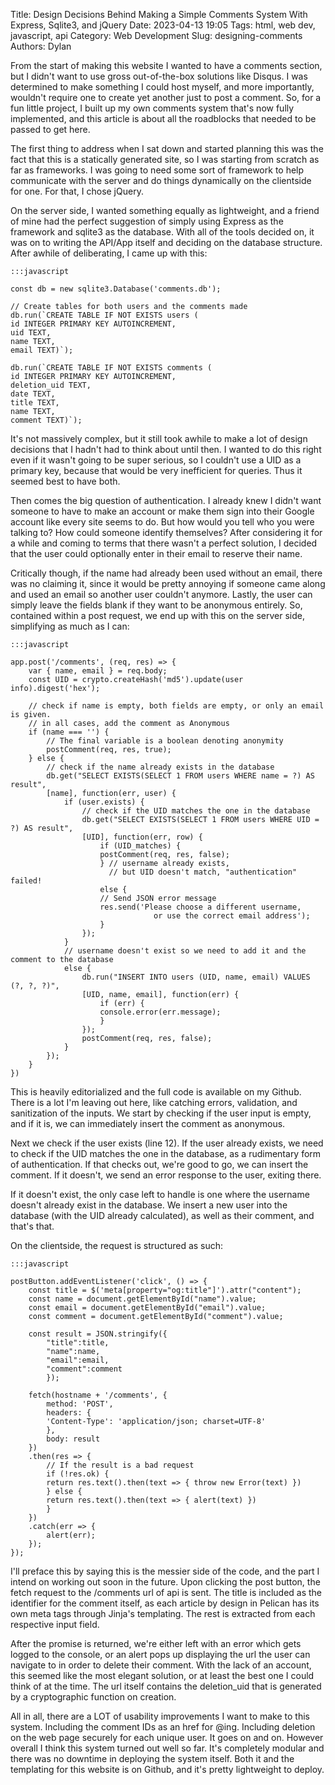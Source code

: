 Title: Design Decisions Behind Making a Simple Comments System With Express, Sqlite3, and jQuery
Date: 2023-04-13 19:05
Tags: html, web dev, javascript, api
Category: Web Development
Slug: designing-comments
Authors: Dylan

From the start of making this website I wanted to have a comments section, but I didn't want to use gross out-of-the-box solutions like Disqus. I was determined to make something I could host myself, and more importantly, wouldn't require one to create yet another just to post a comment. So, for a fun little project, I built up my own comments system that's now fully implemented, and this article is about all the roadblocks that needed to be passed to get here.

The first thing to address when I sat down and started planning this was the fact that this is a statically generated site, so I was starting from scratch as far as frameworks. I was going to need some sort of framework to help communicate with the server and do things dynamically on the clientside for one. For that, I chose jQuery. 

On the server side, I wanted something equally as lightweight, and a friend of mine had the perfect suggestion of simply using Express as the framework and sqlite3 as the database. With all of the tools decided on, it was on to writing the API/App itself and deciding on the database structure. After awhile of deliberating, I came up with this:

    :::javascript
    
    const db = new sqlite3.Database('comments.db');

    // Create tables for both users and the comments made
    db.run(`CREATE TABLE IF NOT EXISTS users (
    id INTEGER PRIMARY KEY AUTOINCREMENT, 
    uid TEXT, 
    name TEXT, 
    email TEXT)`);

    db.run(`CREATE TABLE IF NOT EXISTS comments (
    id INTEGER PRIMARY KEY AUTOINCREMENT,
    deletion_uid TEXT,
    date TEXT,
    title TEXT,
    name TEXT,
    comment TEXT)`);

It's not massively complex, but it still took awhile to make a lot of design decisions that I hadn't had to think about until then. I wanted to do this right even if it wasn't going to be super serious, so I couldn't use a UID as a primary key, because that would be very inefficient for queries. Thus it seemed best to have both.

Then comes the big question of authentication. I already knew I didn't want someone to have to make an account or make them sign into their Google account like every site seems to do. But how would you tell who you were talking to? How could someone identify themselves? After considering it for a while and coming to terms that there wasn't a perfect solution, I decided that the user could optionally enter in their email to reserve their name. 

Critically though, if the name had already been used without an email, there was no claiming it, since it would be pretty annoying if someone came along and used an email so another user couldn't anymore. Lastly, the user can simply leave the fields blank if they want to be anonymous entirely. So, contained within a post request, we end up with this on the server side, simplifying as much as I can:

    :::javascript

    app.post('/comments', (req, res) => {
        var { name, email } = req.body;
        const UID = crypto.createHash('md5').update(user info).digest('hex');

        // check if name is empty, both fields are empty, or only an email is given. 
        // in all cases, add the comment as Anonymous
        if (name === '') {
            // The final variable is a boolean denoting anonymity 
            postComment(req, res, true);
        } else {
            // check if the name already exists in the database
            db.get("SELECT EXISTS(SELECT 1 FROM users WHERE name = ?) AS result", 
            [name], function(err, user) {
                if (user.exists) {
                    // check if the UID matches the one in the database
                    db.get("SELECT EXISTS(SELECT 1 FROM users WHERE UID = ?) AS result", 
                    [UID], function(err, row) {
                        if (UID_matches) {
                        postComment(req, res, false);
                        } // username already exists, 
                          // but UID doesn't match, "authentication" failed!
                        else {
                        // Send JSON error message
                        res.send('Please choose a different username, 
                                    or use the correct email address');
                        }
                    });
                } 
                // username doesn't exist so we need to add it and the comment to the database
                else {
                    db.run("INSERT INTO users (UID, name, email) VALUES (?, ?, ?)", 
                    [UID, name, email], function(err) {
                        if (err) {
                        console.error(err.message);
                        } 
                    });
                    postComment(req, res, false);
                }
            });
        }
    })

This is heavily editorialized and the full code is available on my Github. There is a lot I'm leaving out here, like catching errors, validation, and sanitization of the inputs. We start by checking if the user input is empty, and if it is, we can immediately insert the comment as anonymous. 

Next we check if the user exists (line 12). If the user already exists, we need to check if the UID matches the one in the database, as a rudimentary form of authentication. If that checks out, we're good to go, we can insert the comment. If it doesn't, we send an error response to the user, exiting there.

If it doesn't exist, the only case left to handle is one where the username doesn't already exist in the database. We insert a new user into the database (with the UID already calculated), as well as their comment, and that's that.

On the clientside, the request is structured as such:

    :::javascript

    postButton.addEventListener('click', () => {
        const title = $('meta[property="og:title"]').attr("content");
        const name = document.getElementById("name").value;
        const email = document.getElementById("email").value;
        const comment = document.getElementById("comment").value;
        
        const result = JSON.stringify({ 
            "title":title, 
            "name":name, 
            "email":email, 
            "comment":comment 
            });
        
        fetch(hostname + '/comments', {
            method: 'POST',
            headers: {
            'Content-Type': 'application/json; charset=UTF-8'
            },
            body: result
        })
        .then(res => {
            // If the result is a bad request
            if (!res.ok) {
            return res.text().then(text => { throw new Error(text) })
            } else {
            return res.text().then(text => { alert(text) })
            }
        })
        .catch(err => {
            alert(err);
        });
    });

I'll preface this by saying this is the messier side of the code, and the part I intend on working out soon in the future. Upon clicking the post button, the fetch request to the /comments url of api is sent. The title is included as the identifier for the comment itself, as each article by design in Pelican has its own meta tags through Jinja's templating. The rest is extracted from each respective input field. 

After the promise is returned, we're either left with an error which gets logged to the console, or an alert pops up displaying the url the user can navigate to in order to delete their comment. With the lack of an account, this seemed like the most elegant solution, or at least the best one I could think of at the time. The url itself contains the deletion_uid that is generated by a cryptographic function on creation. 

All in all, there are a LOT of usability improvements I want to make to this system. Including the comment IDs as an href for @ing. Including deletion on the web page securely for each unique user. It goes on and on. However overall I think this system turned out well so far. It's completely modular and there was no downtime in deploying the system itself. Both it and the templating for this website is on Github, and it's pretty lightweight to deploy.